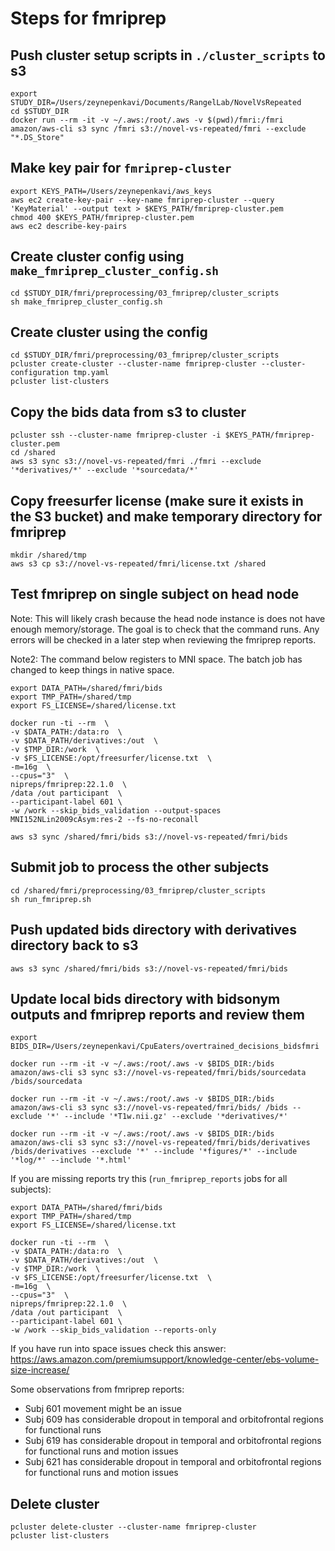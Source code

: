 # Steps for fmriprep

## Push cluster setup scripts in `./cluster_scripts` to s3

```
export STUDY_DIR=/Users/zeynepenkavi/Documents/RangelLab/NovelVsRepeated
cd $STUDY_DIR
docker run --rm -it -v ~/.aws:/root/.aws -v $(pwd)/fmri:/fmri amazon/aws-cli s3 sync /fmri s3://novel-vs-repeated/fmri --exclude "*.DS_Store"
```

## Make key pair for `fmriprep-cluster`

```
export KEYS_PATH=/Users/zeynepenkavi/aws_keys
aws ec2 create-key-pair --key-name fmriprep-cluster --query 'KeyMaterial' --output text > $KEYS_PATH/fmriprep-cluster.pem
chmod 400 $KEYS_PATH/fmriprep-cluster.pem
aws ec2 describe-key-pairs
```

## Create cluster config using `make_fmriprep_cluster_config.sh`

```
cd $STUDY_DIR/fmri/preprocessing/03_fmriprep/cluster_scripts
sh make_fmriprep_cluster_config.sh
```

## Create cluster using the config

```
cd $STUDY_DIR/fmri/preprocessing/03_fmriprep/cluster_scripts
pcluster create-cluster --cluster-name fmriprep-cluster --cluster-configuration tmp.yaml
pcluster list-clusters
```

## Copy the bids data from s3 to cluster

```
pcluster ssh --cluster-name fmriprep-cluster -i $KEYS_PATH/fmriprep-cluster.pem
cd /shared
aws s3 sync s3://novel-vs-repeated/fmri ./fmri --exclude '*derivatives/*' --exclude '*sourcedata/*'
```

## Copy freesurfer license (make sure it exists in the S3 bucket) and make temporary directory for fmriprep

```
mkdir /shared/tmp
aws s3 cp s3://novel-vs-repeated/fmri/license.txt /shared
```

## Test fmriprep on single subject on head node

Note: This will likely crash because the head node instance is does not have enough memory/storage. The goal is to check that the command runs. Any errors will be checked in a later step when reviewing the fmriprep reports.

Note2: The command below registers to MNI space. The batch job has changed to keep things in native space.

```
export DATA_PATH=/shared/fmri/bids
export TMP_PATH=/shared/tmp
export FS_LICENSE=/shared/license.txt

docker run -ti --rm  \
-v $DATA_PATH:/data:ro  \
-v $DATA_PATH/derivatives:/out  \
-v $TMP_DIR:/work  \
-v $FS_LICENSE:/opt/freesurfer/license.txt  \
-m=16g  \
--cpus="3"  \
nipreps/fmriprep:22.1.0  \
/data /out participant  \
--participant-label 601 \
-w /work --skip_bids_validation --output-spaces MNI152NLin2009cAsym:res-2 --fs-no-reconall

aws s3 sync /shared/fmri/bids s3://novel-vs-repeated/fmri/bids
```

## Submit job to process the other subjects

```
cd /shared/fmri/preprocessing/03_fmriprep/cluster_scripts
sh run_fmriprep.sh
```

## Push updated bids directory with derivatives directory back to s3

```
aws s3 sync /shared/fmri/bids s3://novel-vs-repeated/fmri/bids
```

## Update local bids directory with bidsonym outputs and fmriprep reports and review them

```
export BIDS_DIR=/Users/zeynepenkavi/CpuEaters/overtrained_decisions_bidsfmri

docker run --rm -it -v ~/.aws:/root/.aws -v $BIDS_DIR:/bids amazon/aws-cli s3 sync s3://novel-vs-repeated/fmri/bids/sourcedata /bids/sourcedata

docker run --rm -it -v ~/.aws:/root/.aws -v $BIDS_DIR:/bids amazon/aws-cli s3 sync s3://novel-vs-repeated/fmri/bids/ /bids --exclude '*' --include '*T1w.nii.gz' --exclude '*derivatives/*'

docker run --rm -it -v ~/.aws:/root/.aws -v $BIDS_DIR:/bids amazon/aws-cli s3 sync s3://novel-vs-repeated/fmri/bids/derivatives /bids/derivatives --exclude '*' --include '*figures/*' --include '*log/*' --include '*.html'
```

If you are missing reports try this (`run_fmriprep_reports` jobs for all subjects):

```
export DATA_PATH=/shared/fmri/bids
export TMP_PATH=/shared/tmp
export FS_LICENSE=/shared/license.txt

docker run -ti --rm  \
-v $DATA_PATH:/data:ro  \
-v $DATA_PATH/derivatives:/out  \
-v $TMP_DIR:/work  \
-v $FS_LICENSE:/opt/freesurfer/license.txt  \
-m=16g  \
--cpus="3"  \
nipreps/fmriprep:22.1.0  \
/data /out participant  \
--participant-label 601 \
-w /work --skip_bids_validation --reports-only
```

If you have run into space issues check this answer: https://aws.amazon.com/premiumsupport/knowledge-center/ebs-volume-size-increase/

Some observations from fmriprep reports:
- Subj 601 movement might be an issue
- Subj 609 has considerable dropout in temporal and orbitofrontal regions for functional runs
- Subj 619 has considerable dropout in temporal and orbitofrontal regions for functional runs and motion issues
- Subj 621 has considerable dropout in temporal and orbitofrontal regions for functional runs and motion issues

## Delete cluster

```
pcluster delete-cluster --cluster-name fmriprep-cluster
pcluster list-clusters
```
